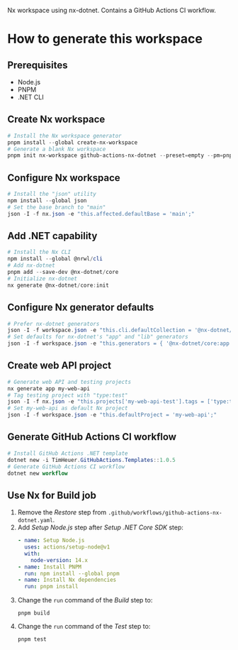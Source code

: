 Nx workspace using nx-dotnet. Contains a GitHub Actions CI workflow.

# How to generate this workspace

## Prerequisites

- Node.js
- PNPM
- .NET CLI

## Create Nx workspace

```powershell
# Install the Nx workspace generator
pnpm install --global create-nx-workspace
# Generate a blank Nx workspace
pnpm init nx-workspace github-actions-nx-dotnet --preset=empty --pm=pnpm --npm-scope=dotnet --no-nx-cloud
```

## Configure Nx workspace

```powershell
# Install the "json" utility
npm install --global json
# Set the base branch to "main"
json -I -f nx.json -e "this.affected.defaultBase = 'main';"
```

## Add .NET capability

```powershell
# Install the Nx CLI
npm install --global @nrwl/cli
# Add nx-dotnet
pnpm add --save-dev @nx-dotnet/core
# Initialize nx-dotnet
nx generate @nx-dotnet/core:init
```

## Configure Nx generator defaults

```powershell
# Prefer nx-dotnet generators
json -I -f workspace.json -e "this.cli.defaultCollection = '@nx-dotnet/core';"
# Set defaults for nx-dotnet's "app" and "lib" generators
json -I -f workspace.json -e "this.generators = { '@nx-dotnet/core:app': { language: 'C#', tags: 'type:api', template: 'webapi', testTemplate: 'xunit' }, '@nx-dotnet/core:lib': { language: 'C#', template: 'classlib', testTemplate: 'xunit' } };"
```

## Create web API project

```powershell
# Generate web API and testing projects
nx generate app my-web-api
# Tag testing project with "type:test"
json -I -f nx.json -e "this.projects['my-web-api-test'].tags = ['type:test'].concat(this.projects['my-web-api-test'].tags.slice(1));"
# Set my-web-api as default Nx project
json -I -f workspace.json -e "this.defaultProject = 'my-web-api';"
```

## Generate GitHub Actions CI workflow

```powershell
# Install GitHub Actions .NET template
dotnet new -i TimHeuer.GitHubActions.Templates::1.0.5
# Generate GitHub Actions CI workflow
dotnet new workflow
```

## Use Nx for Build job

1. Remove the _Restore_ step from `.github/workflows/github-actions-nx-dotnet.yaml`.
1. Add _Setup Node.js_ step after _Setup .NET Core SDK_ step:
   ```yml
   - name: Setup Node.js
     uses: actions/setup-node@v1
     with:
       node-version: 14.x
   - name: Install PNPM
     run: npm install --global pnpm
   - name: Install Nx dependencies
     run: pnpm install
   ```
1. Change the `run` command of the _Build_ step to:
   ```
   pnpm build
   ```
1. Change the `run` command of the _Test_ step to:
   ```
   pnpm test
   ```
